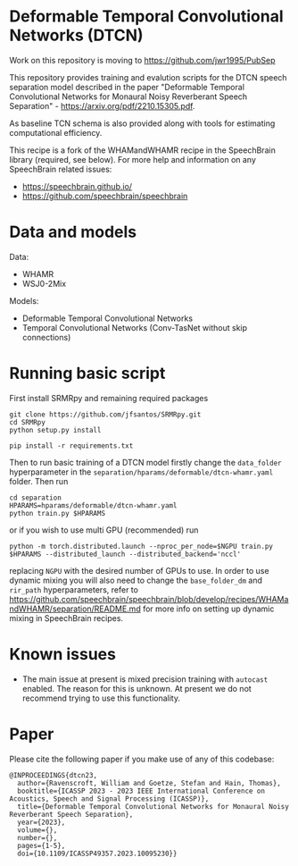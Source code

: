 # Deformable Temporal Convolutional Networks (DTCN)

Work on this repository is moving to https://github.com/jwr1995/PubSep

This repository  provides training and evalution scripts for the DTCN speech separation model described in the paper "Deformable Temporal Convolutional Networks for Monaural Noisy Reverberant Speech Separation" - https://arxiv.org/pdf/2210.15305.pdf.

As baseline TCN schema is also provided along with tools for estimating computational efficiency.

This recipe is a fork of the WHAMandWHAMR recipe in the SpeechBrain library (required, see below). For more help and information on any SpeechBrain related issues:
 * https://speechbrain.github.io/
 * https://github.com/speechbrain/speechbrain

# Data and models
Data:
 * WHAMR
 * WSJ0-2Mix

Models:
 * Deformable Temporal Convolutional Networks
 * Temporal Convolutional Networks (Conv-TasNet without skip connections)

# Running basic script
First install SRMRpy and remaining required packages
```
git clone https://github.com/jfsantos/SRMRpy.git
cd SRMRpy
python setup.py install

pip install -r requirements.txt
```
Then to run basic training of a DTCN model firstly change the ```data_folder``` hyperparameter in the ```separation/hparams/deformable/dtcn-whamr.yaml``` folder. Then run
```
cd separation
HPARAMS=hparams/deformable/dtcn-whamr.yaml
python train.py $HPARAMS
```
or if you wish to use multi GPU (recommended) run
```
python -m torch.distributed.launch --nproc_per_node=$NGPU train.py $HPARAMS --distributed_launch --distributed_backend='nccl' 

```
replacing ```NGPU``` with the desired number of GPUs to use.
In order to use dynamic mixing you will also need to change the ```base_folder_dm``` and ```rir_path``` hyperparameters, refer to https://github.com/speechbrain/speechbrain/blob/develop/recipes/WHAMandWHAMR/separation/README.md for more info on setting up dynamic mixing in SpeechBrain recipes.

# Known issues
 * The main issue at present is mixed precision training with ```autocast``` enabled. The reason for this is unknown. At present we do not recommend trying to use this functionality.

# Paper
Please cite the following paper if you make use of any of this codebase:
```
@INPROCEEDINGS{dtcn23,
  author={Ravenscroft, William and Goetze, Stefan and Hain, Thomas},
  booktitle={ICASSP 2023 - 2023 IEEE International Conference on Acoustics, Speech and Signal Processing (ICASSP)}, 
  title={Deformable Temporal Convolutional Networks for Monaural Noisy Reverberant Speech Separation}, 
  year={2023},
  volume={},
  number={},
  pages={1-5},
  doi={10.1109/ICASSP49357.2023.10095230}}
```
